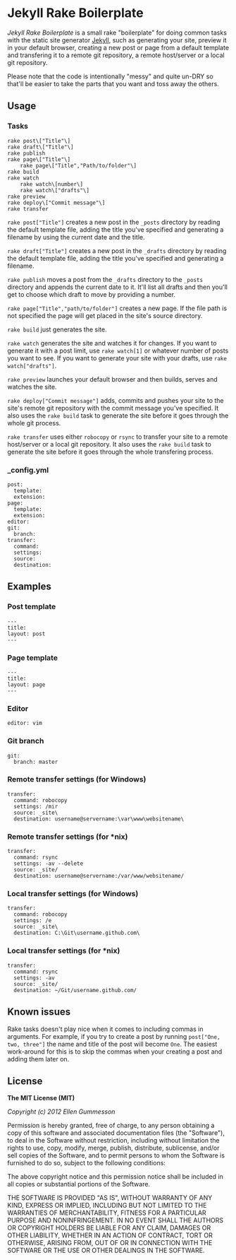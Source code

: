 # Jekyll Rake Boilerplate

*Jekyll Rake Boilerplate* is a small rake "boilerplate" for doing common tasks with the static site generator [Jekyll](http://jekyllrb.com/ "Jekyll"), such as generating your site, preview it in your default browser, creating a new post or page from a default template and transfering it to a remote git repository, a remote host/server or a local git repository.

Please note that the code is intentionally "messy" and quite un-DRY so that'll be easier to take the parts that you want and toss away the others.

## Usage

### Tasks

    rake post\["Title"\]
	rake draft\["Title"\]
	rake publish
    rake page\["Title"\]
        rake page\["Title","Path/to/folder"\]
    rake build
    rake watch
        rake watch\[number\]
        rake watch\["drafts"\]
    rake preview
    rake deploy\["Commit message"\]
    rake transfer

`rake post["Title"]` creates a new post in the `_posts` directory by reading the default template file, adding the title you've specified and generating a filename by using the current date and the title.

`rake draft["Title"]` creates a new post in the `_drafts` directory by reading the default template file, adding the title you've specified and generating a filename.

`rake publish` moves a post from the `_drafts` directory to the `_posts` directory and appends the current date to it. It'll list all drafts and then you'll get to choose which draft to move by providing a number.

`rake page["Title","path/to/folder"]` creates a new page. If the file path is not specified the page will get placed in the site's source directory.

`rake build` just generates the site.

`rake watch` generates the site and watches it for changes. If you want to generate it with a post limit, use `rake watch[1]` or whatever number of posts you want to see. If you want to generate your site with your drafts, use `rake watch["drafts"]`.

`rake preview` launches your default browser and then builds, serves and watches the site.

`rake deploy["Commit message"]` adds, commits and pushes your site to the site's remote git repository with the commit message you've specified. It also uses the `rake build` task to generate the site before it goes through the whole git process.

`rake transfer` uses either `robocopy` or `rsync` to transfer your site to a remote host/server or a local git repository. It also uses the `rake build` task to generate the site before it goes through the whole transfering process.

### _config.yml

    post:
      template:
      extension:
    page:
      template:
      extension:
    editor:
	git:
	  branch:
    transfer:
      command:
      settings:
      source:
      destination:

## Examples

### Post template

    ---
    title:
    layout: post
    ---

### Page template

    ---
    title:
    layout: page
    ---

### Editor

    editor: vim

### Git branch

    git:
      branch: master

### Remote transfer settings (for Windows)

    transfer:
      command: robocopy
      settings: /mir
      source: _site\
      destination: username@servername:\var\www\websitename\

### Remote transfer settings (for *nix)

    transfer:
      command: rsync
      settings: -av --delete
      source: _site/
      destination: username@servername:/var/www/websitename/

### Local transfer settings (for Windows)

    transfer:
      command: robocopy
      settings: /e
      source: _site\
      destination: C:\Git\username.github.com\

### Local transfer settings (for *nix)

    transfer:
      command: rsync
      settings: -av
      source: _site/
      destination: ~/Git/username.github.com/

## Known issues

Rake tasks doesn't play nice when it comes to including commas in arguments. For example, if you try to create a post by running `post["One, two, three"]` the name and title of the post will become `One`. The easiest work-around for this is to skip the commas when your creating a post and adding them later on.

## License

**The MIT License (MIT)**

*Copyright (c) 2012 Ellen Gummesson*

Permission is hereby granted, free of charge, to any person obtaining a copy of this software and associated documentation files (the "Software"), to deal in the Software without restriction, including without limitation the rights to use, copy, modify, merge, publish, distribute, sublicense, and/or sell copies of the Software, and to permit persons to whom the Software is furnished to do so, subject to the following conditions:

The above copyright notice and this permission notice shall be included in all copies or substantial portions of the Software.

THE SOFTWARE IS PROVIDED "AS IS", WITHOUT WARRANTY OF ANY KIND, EXPRESS OR IMPLIED, INCLUDING BUT NOT LIMITED TO THE WARRANTIES OF MERCHANTABILITY, FITNESS FOR A PARTICULAR PURPOSE AND NONINFRINGEMENT. IN NO EVENT SHALL THE AUTHORS OR COPYRIGHT HOLDERS BE LIABLE FOR ANY CLAIM, DAMAGES OR OTHER LIABILITY, WHETHER IN AN ACTION OF CONTRACT, TORT OR OTHERWISE, ARISING FROM, OUT OF OR IN CONNECTION WITH THE SOFTWARE OR THE USE OR OTHER DEALINGS IN THE SOFTWARE.
